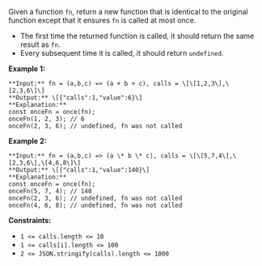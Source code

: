 Given a function `fn`, return a new function that is identical to the original function except that it ensures `fn` is called at most once.

*   The first time the returned function is called, it should return the same result as `fn`.
*   Every subsequent time it is called, it should return `undefined`.

**Example 1:**

```
**Input:** fn = (a,b,c) => (a + b + c), calls = \[\[1,2,3\],\[2,3,6\]\]
**Output:** \[{"calls":1,"value":6}\]
**Explanation:**
const onceFn = once(fn);
onceFn(1, 2, 3); // 6
onceFn(2, 3, 6); // undefined, fn was not called
```

**Example 2:**

```
**Input:** fn = (a,b,c) => (a \* b \* c), calls = \[\[5,7,4\],\[2,3,6\],\[4,6,8\]\]
**Output:** \[{"calls":1,"value":140}\]
**Explanation:**
const onceFn = once(fn);
onceFn(5, 7, 4); // 140
onceFn(2, 3, 6); // undefined, fn was not called
onceFn(4, 6, 8); // undefined, fn was not called
```

**Constraints:**

*   `1 <= calls.length <= 10`
*   `1 <= calls[i].length <= 100`
*   `2 <= JSON.stringify(calls).length <= 1000`